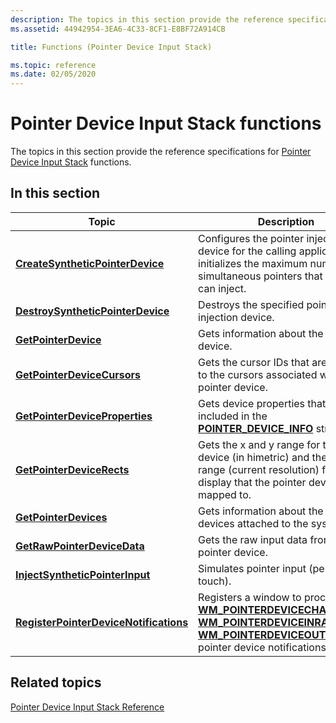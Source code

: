 ```yaml
---
description: The topics in this section provide the reference specifications for Pointer Device Input Stack functions.
ms.assetid: 44942954-3EA6-4C33-8CF1-E8BF72A914CB

title: Functions (Pointer Device Input Stack)

ms.topic: reference
ms.date: 02/05/2020
---
```


# Pointer Device Input Stack functions

The topics in this section provide the reference specifications for [Pointer Device Input Stack](pointer-device-stack-portal.md) functions.

## In this section

| Topic | Description |
|---|---|
| [**CreateSyntheticPointerDevice**](/windows/win32/api/winuser/nf-winuser-createsyntheticpointerdevice)<br/> | Configures the pointer injection device for the calling application, and initializes the maximum number of simultaneous pointers that the app can inject.<br/> |
| [**DestroySyntheticPointerDevice**](/windows/win32/api/winuser/nf-winuser-destroysyntheticpointerdevice)<br/> | Destroys the specified pointer injection device.<br/> |
| [**GetPointerDevice**](/windows/win32/api/winuser/nf-winuser-getpointerdevice)<br/> | Gets information about the pointer device.<br/> |
| [**GetPointerDeviceCursors**](/windows/win32/api/winuser/nf-winuser-getpointerdevicecursors)<br/> | Gets the cursor IDs that are mapped to the cursors associated with a pointer device.<br/> |
| [**GetPointerDeviceProperties**](/windows/win32/api/winuser/nf-winuser-getpointerdeviceproperties)<br/> | Gets device properties that aren't included in the [**POINTER\_DEVICE\_INFO**](/previous-versions/windows/desktop/api) structure. <br/> |
| [**GetPointerDeviceRects**](/windows/win32/api/winuser/nf-winuser-getpointerdevicerects)<br/> | Gets the x and y range for the pointer device (in himetric) and the x and y range (current resolution) for the display that the pointer device is mapped to. <br/> |
| [**GetPointerDevices**](/windows/win32/api/winuser/nf-winuser-getpointerdevices)<br/> | Gets information about the pointer devices attached to the system.<br/> |
| [**GetRawPointerDeviceData**](/windows/win32/api/winuser/nf-winuser-getrawpointerdevicedata)<br/> | Gets the raw input data from the pointer device. <br/> |
| [**InjectSyntheticPointerInput**](/windows/win32/api/winuser/nf-winuser-injectsyntheticpointerinput)<br/> | Simulates pointer input (pen or touch).<br/> |
| [**RegisterPointerDeviceNotifications**](/windows/win32/api/winuser/nf-winuser-registerpointerdevicenotifications)<br/> | Registers a window to process the [**WM_POINTERDEVICECHANGE**](../inputmsg/wm-pointerdevicechange.md), [**WM_POINTERDEVICEINRANGE**](../inputmsg/wm-pointerdeviceinrange.md), and [**WM_POINTERDEVICEOUTOFRANGE**](../inputmsg/wm-pointerdeviceoutofrange.md) pointer device notifications.<br/> |

## Related topics

[Pointer Device Input Stack Reference](unified-input-stack-reference.md)
